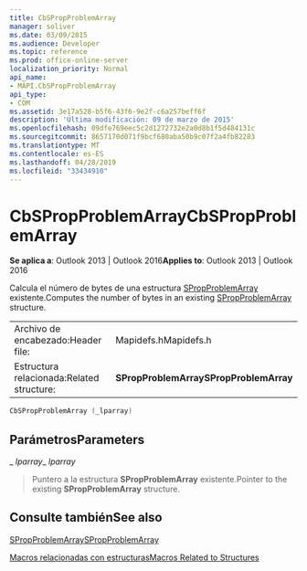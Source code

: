 ```yaml
---
title: CbSPropProblemArray
manager: soliver
ms.date: 03/09/2015
ms.audience: Developer
ms.topic: reference
ms.prod: office-online-server
localization_priority: Normal
api_name:
- MAPI.CbSPropProblemArray
api_type:
- COM
ms.assetid: 3e17a528-b5f6-43f6-9e2f-c6a257beff6f
description: 'Última modificación: 09 de marzo de 2015'
ms.openlocfilehash: 09dfe769eec5c2d1272732e2a0d8b1f5d484131c
ms.sourcegitcommit: 8657170d071f9bcf680aba50b9c07f2a4fb82283
ms.translationtype: MT
ms.contentlocale: es-ES
ms.lasthandoff: 04/28/2019
ms.locfileid: "33434910"
---
```

# <a name="cbspropproblemarray"></a><span data-ttu-id="930ca-103">CbSPropProblemArray</span><span class="sxs-lookup"><span data-stu-id="930ca-103">CbSPropProblemArray</span></span>

  
  
<span data-ttu-id="930ca-104">**Se aplica a**: Outlook 2013 | Outlook 2016</span><span class="sxs-lookup"><span data-stu-id="930ca-104">**Applies to**: Outlook 2013 | Outlook 2016</span></span> 
  
<span data-ttu-id="930ca-105">Calcula el número de bytes de una estructura [SPropProblemArray](spropproblemarray.md) existente.</span><span class="sxs-lookup"><span data-stu-id="930ca-105">Computes the number of bytes in an existing [SPropProblemArray](spropproblemarray.md) structure.</span></span> 
  
|||
|:-----|:-----|
|<span data-ttu-id="930ca-106">Archivo de encabezado:</span><span class="sxs-lookup"><span data-stu-id="930ca-106">Header file:</span></span>  <br/> |<span data-ttu-id="930ca-107">Mapidefs.h</span><span class="sxs-lookup"><span data-stu-id="930ca-107">Mapidefs.h</span></span>  <br/> |
|<span data-ttu-id="930ca-108">Estructura relacionada:</span><span class="sxs-lookup"><span data-stu-id="930ca-108">Related structure:</span></span>  <br/> |<span data-ttu-id="930ca-109">**SPropProblemArray**</span><span class="sxs-lookup"><span data-stu-id="930ca-109">**SPropProblemArray**</span></span> <br/> |
   
```cpp
CbSPropProblemArray (_lparray)
```

## <a name="parameters"></a><span data-ttu-id="930ca-110">Parámetros</span><span class="sxs-lookup"><span data-stu-id="930ca-110">Parameters</span></span>

 <span data-ttu-id="930ca-111">_ _lparray_</span><span class="sxs-lookup"><span data-stu-id="930ca-111">_ _lparray_</span></span>
  
> <span data-ttu-id="930ca-112">Puntero a la estructura **SPropProblemArray** existente.</span><span class="sxs-lookup"><span data-stu-id="930ca-112">Pointer to the existing **SPropProblemArray** structure.</span></span> 
    
## <a name="see-also"></a><span data-ttu-id="930ca-113">Consulte también</span><span class="sxs-lookup"><span data-stu-id="930ca-113">See also</span></span>



[<span data-ttu-id="930ca-114">SPropProblemArray</span><span class="sxs-lookup"><span data-stu-id="930ca-114">SPropProblemArray</span></span>](spropproblemarray.md)


[<span data-ttu-id="930ca-115">Macros relacionadas con estructuras</span><span class="sxs-lookup"><span data-stu-id="930ca-115">Macros Related to Structures</span></span>](macros-related-to-structures.md)


